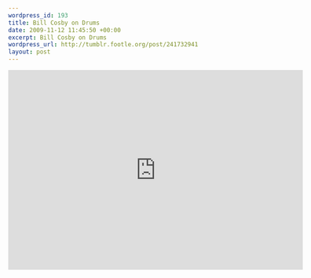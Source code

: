 ```yaml
--- 
wordpress_id: 193
title: Bill Cosby on Drums
date: 2009-11-12 11:45:50 +00:00
excerpt: Bill Cosby on Drums
wordpress_url: http://tumblr.footle.org/post/241732941
layout: post
---
```

<div class="video-container">
<iframe width="600" height="407" src="http://www.youtube.com/embed/WScoPutUeiY?rel=0" frameborder="0" allowfullscreen></iframe>
</div>